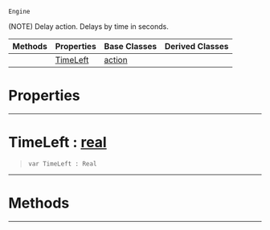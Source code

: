  `Engine`

(NOTE) Delay action. Delays by time in seconds.

|Methods|Properties|Base Classes|Derived Classes|
|---|---|---|---|
| |[ TimeLeft](https://plasmaengine.github.io/PlasmaDocs/Plasma1/C++/code_reference/class_reference/actiondelay.markdown#timeleft-plasma-engine-doc)|[action](https://plasmaengine.github.io/PlasmaDocs/Plasma1/C++/code_reference/class_reference/action.markdown)| |


 #  Properties


---  
 #  TimeLeft : [real](https://plasmaengine.github.io/PlasmaDocs/Plasma1/C++/code_reference/lightning_base_types/real.markdown)

> 
> ``` lang=cpp, name=Lightning
> var TimeLeft : Real


---  
 #  Methods


---  
 

 